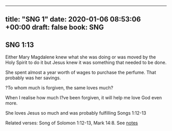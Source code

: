 
---
title: "SNG 1"
date: 2020-01-06 08:53:06 +00:00
draft: false
book: SNG
---

## SNG 1:13

Either Mary Magdalene knew what she was doing or was moved by the Holy Spirit to do it but Jesus knew it was something that needed to be done.

She spent almost a year worth of wages to purchase the perfume. That probably was her savings.

?To whom much is forgiven, the same loves much?

When I realise how much I?ve been forgiven, it will help me love God even more.

She loves Jesus so much and was probably fulfilling Songs 1:12-13

Related verses: Song of Solomon 1:12-13, Mark 14:8. See [notes](https://my.bible.com/notes/3335686244214235376)

